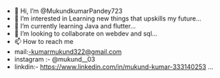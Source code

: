 - 👋 Hi, I’m @MukundkumarPandey723
- 👀 I’m interested in Learning new things that upskills my future...
- 🌱 I’m currently learning  Java and flutter...
- 💞️ I’m looking to collaborate on webdev and sql...
- 📫 How to reach me 
- mail:-kumarmukund322@gmail.com
- instagram :- @mukund__03
- linkdin:-
https://www.linkedin.com/in/mukund-kumar-333140253
 ...

<!---
MukundkumarPandey723/MukundkumarPandey723 is a ✨ special ✨ repository because its `README.md` (this file) appears on your GitHub profile.
You can click the Preview link to take a look at your changes.
--->

